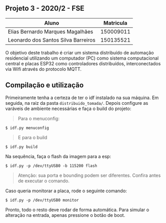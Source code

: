 ## Projeto 3 - 2020/2 - FSE

| Aluno | Matricula |
|--|--|
|Elias Bernardo Marques Magalhães| 150009011 |
|Leonardo dos Santos Silva Barreiros | 150135521 | 

O objetivo deste trabalho é criar um sistema distribuído de automação residencial utilizando um computador (PC) como sistema computacional central e placas ESP32 como controladores distribuídos, interconectados via Wifi através do protocolo MQTT.

## Compilação e utilização

Primeiramente tenha a certeza de ter o idf instalado na sua máquina. Em seguida, na raiz da pasta `distribuido_tomada/`. Depois configure as varáveis de ambiente necessárias e faça o build do projeto:

> Para o menuconfig:
```
$ idf.py menuconfig
```

> E para o build
```
$ idf.py build
```
Na sequência, faça o flash da imagem para a esp:

```
$ idf.py -p /dev/ttyUSB0 -b 115200 flash
```
> Atenção: sua porta e bounding podem ser diferentes. Confira antes de executar o comando.

Caso queria monitorar a placa, rode o seguinte comando:

```
$ idf.py -p /dev/ttyUSB0 monitor
```
Pronto, todo o resto deve rodar de forma automática. Para simular o alteração na entrada, apenas pressione o botão de boot. 